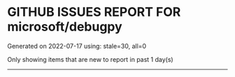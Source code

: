 
# GITHUB ISSUES REPORT FOR microsoft/debugpy


Generated on 2022-07-17 using: stale=30, all=0


Only showing items that are new to report in past 1 day(s)


---
